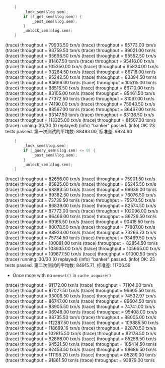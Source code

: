 ```c
    {
        _lock_sem(&log.sem);
        if (!_get_sem(&log.sem)) {
            _post_sem(&log.sem);
        }
        _unlock_sem(&log.sem);
    }
```
(trace) throughput = 79933.50 txn/s
(trace) throughput = 65773.00 txn/s
(trace) throughput = 93759.50 txn/s
(trace) throughput = 99021.00 txn/s
(trace) throughput = 95696.50 txn/s
(trace) throughput = 95552.50 txn/s
(trace) throughput = 81467.50 txn/s
(trace) throughput = 95416.00 txn/s
(trace) throughput = 105350.00 txn/s
(trace) throughput = 95824.00 txn/s
(trace) throughput = 93284.50 txn/s
(trace) throughput = 86718.00 txn/s
(trace) throughput = 95242.50 txn/s
(trace) throughput = 83394.50 txn/s
(trace) throughput = 84696.00 txn/s
(trace) throughput = 105115.00 txn/s
(trace) throughput = 88516.50 txn/s
(trace) throughput = 86710.00 txn/s
(trace) throughput = 83105.00 txn/s
(trace) throughput = 85461.50 txn/s
(trace) throughput = 77372.50 txn/s
(trace) throughput = 81097.00 txn/s
(trace) throughput = 74190.00 txn/s
(trace) throughput = 75943.50 txn/s
(trace) throughput = 88567.00 txn/s
(trace) throughput = 86467.00 txn/s
(trace) throughput = 93147.50 txn/s
(trace) throughput = 83136.50 txn/s
(trace) throughput = 113325.00 txn/s
(trace) throughput = 81507.00 txn/s
(trace) running: 30/30 (0 replayed)
(info) "banker" passed.
(info) OK: 23 tests passed.
第一次测试的平均数: 88493.00, 标准差: 9924.80

```c
    {
        _lock_sem(&log.sem);
        if (_query_sem(&log.sem) <= 0) {
            _post_sem(&log.sem);
        }
        _unlock_sem(&log.sem);
    }
```
(trace) throughput = 82656.00 txn/s
(trace) throughput = 75901.50 txn/s
(trace) throughput = 85825.00 txn/s
(trace) throughput = 65245.50 txn/s
(trace) throughput = 68883.50 txn/s
(trace) throughput = 69639.00 txn/s
(trace) throughput = 89382.50 txn/s
(trace) throughput = 76076.50 txn/s
(trace) throughput = 73739.50 txn/s
(trace) throughput = 75570.50 txn/s
(trace) throughput = 86839.00 txn/s
(trace) throughput = 82574.50 txn/s
(trace) throughput = 87773.00 txn/s
(trace) throughput = 102096.00 txn/s
(trace) throughput = 86466.00 txn/s
(trace) throughput = 86729.50 txn/s
(trace) throughput = 69165.50 txn/s
(trace) throughput = 90415.50 txn/s
(trace) throughput = 80078.50 txn/s
(trace) throughput = 77807.00 txn/s
(trace) throughput = 98923.00 txn/s
(trace) throughput = 73266.73 txn/s
(trace) throughput = 75734.50 txn/s
(trace) throughput = 93469.50 txn/s
(trace) throughput = 100081.00 txn/s
(trace) throughput = 82854.50 txn/s
(trace) throughput = 103935.00 txn/s
(trace) throughput = 105665.00 txn/s
(trace) throughput = 109677.50 txn/s
(trace) throughput = 91000.50 txn/s
(trace) running: 30/30 (0 replayed)
(info) "banker" passed.
(info) OK: 23 tests passed.
第二次测试的平均数: 84915.71, 标准差: 11706.59


- Once more with no `memset()` in `cache_acquire()`

(trace) throughput = 91172.00 txn/s
(trace) throughput = 71104.00 txn/s
(trace) throughput = 87027.50 txn/s
(trace) throughput = 96605.50 txn/s
(trace) throughput = 93006.50 txn/s
(trace) throughput = 74532.97 txn/s
(trace) throughput = 86747.00 txn/s
(trace) throughput = 89604.50 txn/s
(trace) throughput = 88905.50 txn/s
(trace) throughput = 74741.00 txn/s
(trace) throughput = 96948.00 txn/s
(trace) throughput = 95408.00 txn/s
(trace) throughput = 98735.50 txn/s
(trace) throughput = 88005.00 txn/s
(trace) throughput = 112287.50 txn/s
(trace) throughput = 109885.50 txn/s
(trace) throughput = 118689.16 txn/s
(trace) throughput = 92870.50 txn/s
(trace) throughput = 102815.50 txn/s
(trace) throughput = 82178.50 txn/s
(trace) throughput = 82866.00 txn/s
(trace) throughput = 85258.50 txn/s
(trace) throughput = 94521.50 txn/s
(trace) throughput = 105414.50 txn/s
(trace) throughput = 92453.50 txn/s
(trace) throughput = 98686.50 txn/s
(trace) throughput = 111198.20 txn/s
(trace) throughput = 85289.00 txn/s
(trace) throughput = 91861.50 txn/s
(trace) throughput = 93879.00 txn/s
